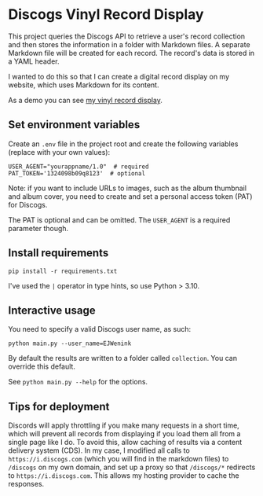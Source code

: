 # Discogs Vinyl Record Display

This project queries the Discogs API to retrieve a user's record collection and then stores the information in a folder with Markdown files.
A separate Markdown file will be created for each record.
The record's data is stored in a YAML header.

I wanted to do this so that I can create a digital record display on my website, which uses Markdown for its content.

As a demo you can see [my vinyl record display](https://www.edwinwenink.xyz/records/).


## Set environment variables

Create an `.env` file in the project root and create the following variables (replace with your own values):

```
USER_AGENT="yourappname/1.0"  # required
PAT_TOKEN='1324098b09q8123'  # optional
```

Note: if you want to include URLs to images, such as the album thumbnail and album cover, you need to create and set a personal access token (PAT) for Discogs.

The PAT is optional and can be omitted.
The `USER_AGENT` is a required parameter though.

## Install requirements

`pip install -r requirements.txt`

I've used the `|` operator in type hints, so use Python > 3.10.

## Interactive usage

You need to specify a valid Discogs user name, as such:

```
python main.py --user_name=EJWenink
```

By default the results are written to a folder called `collection`.
You can override this default.

See `python main.py --help` for the options.

## Tips for deployment

Discords will apply throttling if you make many requests in a short time, which will prevent all records from displaying if you load them all from a single page like I do.
To avoid this, allow caching of results via a content delivery system (CDS).
In my case, I modified all calls to `https://i.discogs.com` (which you will find in the markdown files) to `/discogs` on my own domain, and set up a proxy so that `/discogs/*` redirects to `https://i.discogs.com`.
This allows my hosting provider to cache the responses.
